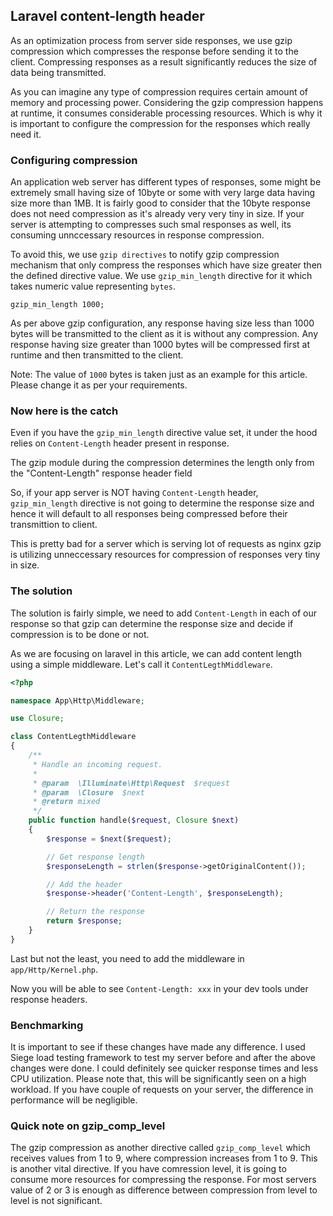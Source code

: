 ## Laravel content-length header

As an optimization process from server side responses, we use gzip compression which compresses the response before sending it to the client. Compressing responses as a result significantly reduces the size of data being transmitted.

As you can imagine any type of compression requires certain amount of memory and processing power. Considering the gzip compression happens at runtime, it consumes considerable processing resources. Which is why it is important to configure the compression for the responses which really need it.

### Configuring compression

An application web server has different types of responses, some might be extremely small having size of 10byte or some with very large data having size more than 1MB. It is fairly good to consider that the 10byte response does not need compression as it's already very very tiny in size. If your server is attempting to compresses such smal responses as well, its consuming unnccessary resources in response compression.

To avoid this, we use `gzip directives` to notify gzip compression mechanism that only compress the responses which have size greater then the defined directive value. We use `gzip_min_length` directive for it which takes numeric value representing `bytes`.

```
gzip_min_length 1000;
```

As per above gzip configuration, any response having size less than 1000 bytes will be transmitted to the client as it is without any compression. Any response having size greater than 1000 bytes will be compressed first at runtime and then transmitted to the client.

Note: The value of `1000` bytes is taken just as an example for this article. Please change it as per your requirements.

### Now here is the catch

Even if you have the `gzip_min_length` directive value set, it under the hood relies on `Content-Length` header present in response.

The gzip module during the compression determines the length only from the "Content-Length" response header field

So, if your app server is NOT having `Content-Length` header, `gzip_min_length` directive is not going to determine the response size and hence it will default to all responses being compressed before their transmittion to client.

This is pretty bad for a server which is serving lot of requests as nginx gzip is utilizing unneccessary resources for compression of responses very tiny in size.

### The solution

The solution is fairly simple, we need to add `Content-Length` in each of our response so that gzip can determine the response size and decide if compression is to be done or not.

As we are focusing on laravel in this article, we can add content length using a simple middleware. Let's call it `ContentLegthMiddleware`.

```php
<?php

namespace App\Http\Middleware;

use Closure;

class ContentLegthMiddleware
{
    /**
     * Handle an incoming request.
     *
     * @param  \Illuminate\Http\Request  $request
     * @param  \Closure  $next
     * @return mixed
     */
    public function handle($request, Closure $next)
    {
        $response = $next($request);

        // Get response length
        $responseLength = strlen($response->getOriginalContent());

        // Add the header
        $response->header('Content-Length', $responseLength);

        // Return the response
        return $response;
    }
}
```

Last but not the least, you need to add the middleware in `app/Http/Kernel.php`.

Now you will be able to see `Content-Length: xxx` in your dev tools under response headers.

### Benchmarking

It is important to see if these changes have made any difference. I used Siege load testing framework to test my server before and after the above changes were done. I could definitely see quicker response times and less CPU utilization. Please note that, this will be significantly seen on a high workload. If you have couple of requests on your server, the difference in performance will be negligible.

### Quick note on gzip_comp_level

The gzip compression as another directive called `gzip_comp_level` which receives values from 1 to 9, where compression increases from 1 to 9. This is another vital directive. If you have comression level, it is going to consume more resources for compressing the response. For most servers value of 2 or 3 is enough as difference between compression from level to level is not significant.
